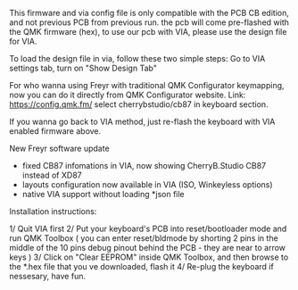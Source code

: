 This firmware and via config file is only compatible with the PCB CB edition, and not previous PCB from previous run.
the pcb will come pre-flashed with the QMK firmware (hex), to use our pcb with VIA, please use the design file for VIA.
  
To load the design file in via, follow these two simple steps:
Go to VIA settings tab, turn on "Show Design Tab"
  
For who wanna using Freyr with traditional QMK Configurator keymapping, now you can do it directly from QMK Configurator website. 
Link: https://config.qmk.fm/ 
select cherrybstudio/cb87 in keyboard section.
  
If you wanna go back to VIA method, just re-flash the keyboard with VIA enabled firmware above.
  
New Freyr software update
 - fixed CB87 infomations in VIA, now showing CherryB.Studio CB87 instead of XD87
 - layouts configuration now available in VIA (ISO, Winkeyless options)
 - native VIA support without loading *json file 
  
Installation instructions: 
  
1/ Quit VIA first
2/ Put your keyboard's PCB into reset/bootloader mode and run QMK Toolbox ( you can enter reset/bldmode by shorting 2 pins in the middle of the 10 pins debug pinout behind the PCB - they are near to arrow keys )
3/ Click on "Clear EEPROM" inside QMK Toolbox, and then browse to the *.hex file that you ve downloaded, flash it
4/ Re-plug the keyboard if nessesary, have fun.
